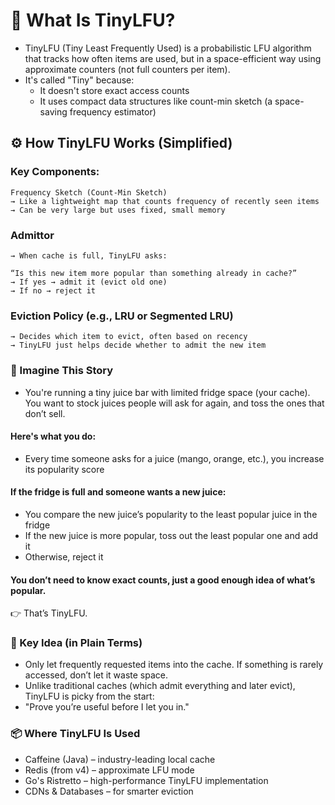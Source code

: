 # 🧠 What Is TinyLFU?
- TinyLFU (Tiny Least Frequently Used) is a probabilistic LFU algorithm that tracks how often items are used,
but in a space-efficient way using approximate counters (not full counters per item).
- It's called "Tiny" because:
   - It doesn't store exact access counts
   - It uses compact data structures like count-min sketch (a space-saving frequency estimator)

## ⚙️ How TinyLFU Works (Simplified)
 ### Key Components:
    Frequency Sketch (Count-Min Sketch)
    → Like a lightweight map that counts frequency of recently seen items
    → Can be very large but uses fixed, small memory

 ### Admittor
    → When cache is full, TinyLFU asks:
    
    “Is this new item more popular than something already in cache?”
    → If yes → admit it (evict old one)
    → If no → reject it

### Eviction Policy (e.g., LRU or Segmented LRU)
    → Decides which item to evict, often based on recency
    → TinyLFU just helps decide whether to admit the new item


### 🧃 Imagine This Story
- You're running a tiny juice bar with limited fridge space (your cache). You want to stock juices people will ask for again, and toss the ones that don’t sell.
#### Here's what you do:
- Every time someone asks for a juice (mango, orange, etc.), you increase its popularity score

#### If the fridge is full and someone wants a new juice:
- You compare the new juice’s popularity to the least popular juice in the fridge
- If the new juice is more popular, toss out the least popular one and add it
- Otherwise, reject it

#### You don’t need to know exact counts, just a good enough idea of what’s popular.

👉 That’s TinyLFU.

### 🧠 Key Idea (in Plain Terms)
- Only let frequently requested items into the cache. If something is rarely accessed, don’t let it waste space.
- Unlike traditional caches (which admit everything and later evict), TinyLFU is picky from the start:
- "Prove you’re useful before I let you in."


### 📦 Where TinyLFU Is Used
- Caffeine (Java) – industry-leading local cache
- Redis (from v4) – approximate LFU mode
- Go's Ristretto – high-performance TinyLFU implementation
- CDNs & Databases – for smarter eviction

